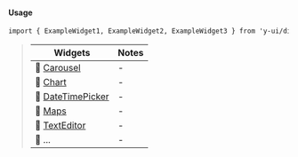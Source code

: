 #### Usage

```markdown
import { ExampleWidget1, ExampleWidget2, ExampleWidget3 } from 'y-ui/dist/widgets';
```

> | Widgets                                       | Notes |
> | --------------------------------------------- | ----- |
> | 🔳 [Carousel](#/Widgets/Carousel)             | -     |
> | 🔳 [Chart](#/Widgets/Chart)                   | -     |
> | 🔳 [DateTimePicker](#/Widgets/DateTimePicker) | -     |
> | 🔳 [Maps](#/Widgets/Maps)                     | -     |
> | 🔳 [TextEditor](#/Widgets/TextEditor)         | -     |
> | 🔳 ...                                        | -     |

